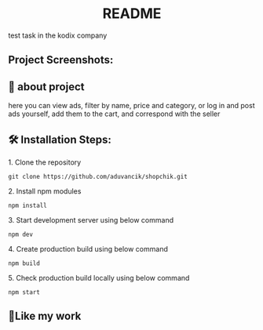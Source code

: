 <h1 align="center">README</h1>

<p>test task in the kodix company</p>

<h2>Project Screenshots:</h2>  
  
<h2>🧐 about project</h2>

<p>here you can view ads, filter by name, price and category, or log in and post ads yourself, add them to the cart, and correspond with the seller</p>

<h2>🛠️ Installation Steps:</h2>

<p>1. Clone the repository</p>

```
git clone https://github.com/aduvancik/shopchik.git
```

<p>2. Install npm modules</p>

```
npm install
```

<p>3. Start development server using below command</p>

```
npm dev
```

<p>4. Create production build using below command</p>

```
npm build
```

<p>5. Check production build locally using below command</p>

```
npm start
```


<h2>💖Like my work</h2>
